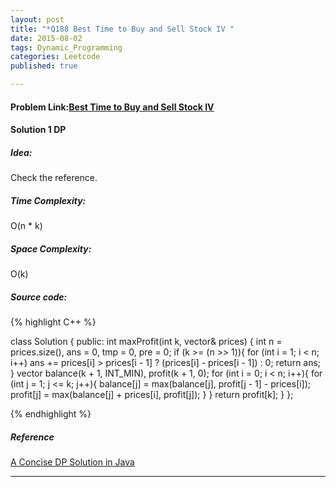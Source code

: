 ```yaml
---
layout: post
title: "*Q188 Best Time to Buy and Sell Stock IV "
date: 2015-08-02
tags: Dynamic_Programming
categories: Leetcode
published: true

---
```

#### Problem Link:[Best Time to Buy and Sell Stock IV ](https://leetcode.com/problems/best-time-to-buy-and-sell-stock-iv/) 

#### Solution 1 DP

##### Idea:

Check the reference.

##### Time Complexity:

O(n * k)

##### Space Complexity:

O(k)

##### Source code:
{% highlight C++ %}

class Solution {
public:
    int maxProfit(int k, vector<int>& prices) {
        int n = prices.size(), ans = 0, tmp = 0, pre = 0;
        if (k >= (n >> 1)){
            for (int i = 1; i < n; i++)
                ans += prices[i] > prices[i - 1] ? (prices[i] - prices[i - 1]) : 0;
            return ans;
        }
        vector<int> balance(k + 1, INT_MIN), profit(k + 1, 0);
        for (int i = 0; i < n; i++){
            for (int j = 1; j <= k; j++){
                balance[j] = max(balance[j], profit[j - 1] - prices[i]);
                profit[j] = max(balance[j] + prices[i], profit[j]);
            }
        }
        return profit[k];
    }
};

{% endhighlight %}

##### Reference

[A Concise DP Solution in Java](https://leetcode.com/discuss/25603/a-concise-dp-solution-in-java)

---

